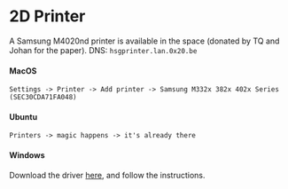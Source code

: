 # 2D Printer

A Samsung M4020nd printer is available in the space (donated by TQ and Johan for the paper).
DNS: `hsgprinter.lan.0x20.be`
#### MacOS
`Settings -> Printer -> Add printer -> Samsung M332x 382x 402x Series (SEC30CDA71FA048)`
#### Ubuntu
`Printers -> magic happens -> it's already there`
#### Windows
Download the driver [here](https://support.hp.com/ie-en/drivers/samsung-proxpress-sl-m4020-laser-printer-series/model/16463036?sku=SS383G), and follow the instructions. 
